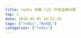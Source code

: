 ```yaml
---
title: redis 详解（13）开发运维问题
top: 1
date: 2018-05-05 14:51:29
tags: ["redis","NoSQL"]
categories: ["redis"]
---
```

